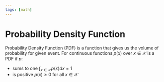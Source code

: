 ```yaml
---
tags: [math]
---
```


# Probability Density Function

Probability Density Function (PDF) is a function that gives us the volume of
probability for given event. For continuous functions $p(x)$ over $x \in
\mathcal{X}$ is a PDF if $p$:

- sums to one $\int_{x \in \mathcal{X}} p(x) dx = 1$
- is positive $p(x) \ge 0$ for all $x \in \mathcal{X}$

